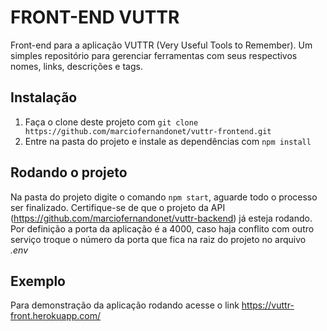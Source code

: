 # FRONT-END VUTTR

Front-end para a aplicação VUTTR (Very Useful Tools to Remember). Um simples repositório para gerenciar ferramentas com seus respectivos nomes, links, descrições e tags.

## Instalação

1. Faça o clone deste projeto com `git clone https://github.com/marciofernandonet/vuttr-frontend.git`
2. Entre na pasta do projeto e instale as dependências com `npm install`

## Rodando o projeto

Na pasta do projeto digite o comando `npm start`, aguarde todo o processo ser finalizado. Certifique-se de que o projeto da API (https://github.com/marciofernandonet/vuttr-backend) já esteja rodando. Por definição a porta da aplicação é a 4000, caso haja conflito com outro serviço troque o número da porta que fica na raiz do projeto no arquivo _.env_

## Exemplo

Para demonstração da aplicação rodando acesse o link https://vuttr-front.herokuapp.com/